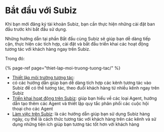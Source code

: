 # Bắt đầu với Subiz

Khi bạn mới đăng ký tài khoản Subiz, bạn cần thực hiện những cài đặt ban đầu trước khi bắt đầu sử dụng.

Những hướng dẫn tại phần Bắt đầu cùng Subiz sẽ giúp bạn dễ dàng tiếp cận, thực hiện các tích hợp, cài đặt và bắt đầu triển khai các hoạt động tương tác với khách hàng ngay trên Subiz.

Trong đó:

{% page-ref page="thiet-lap-moi-truong-tuong-tac/" %}

* [Thiết lập môi trường tương tác](https://help.subiz.com/bat-dau-voi-subiz/thiet-lap-moi-truong-tuong-tac): 
* có các hướng dẫn giúp bạn dễ dàng tích hợp các kênh tương tác vào Subiz để có thể tương tác, theo đuổi khách hàng từ nhiều kênh ngay trên Subiz
* [Triển khai hoạt động trên Subiz](https://help.subiz.com/bat-dau-voi-subiz/untitled): giúp bạn hiểu về các loại Agent, hướng dẫn tạo thêm các Agent và thiết lập quy tắc phân phối các cuộc hội thoại cho các Agent
* [Làm việc trên Subiz](https://help.subiz.com/bat-dau-voi-subiz/lam-viec-tren-subiz): là các hướng dẫn giúp bạn sử dụng Subiz hàng ngày, cụ thể là cách thức tương tác với khách hàng trên các kênh và sử dụng những tiện ích giúp bạn tương tác tốt hơn với khách hàng



